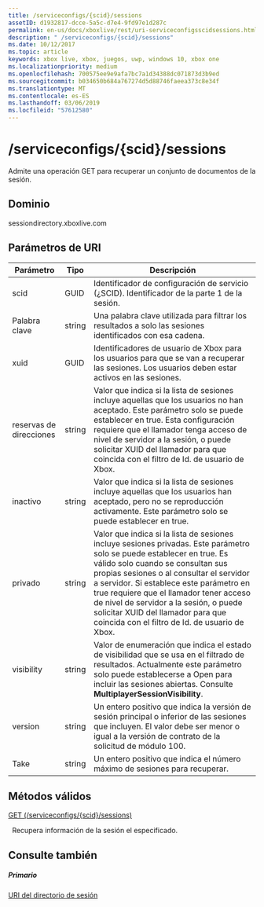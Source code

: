 ```yaml
---
title: /serviceconfigs/{scid}/sessions
assetID: d1932817-dcce-5a5c-d7e4-9fd97e1d287c
permalink: en-us/docs/xboxlive/rest/uri-serviceconfigsscidsessions.html
description: " /serviceconfigs/{scid}/sessions"
ms.date: 10/12/2017
ms.topic: article
keywords: xbox live, xbox, juegos, uwp, windows 10, xbox one
ms.localizationpriority: medium
ms.openlocfilehash: 700575ee9e9afa7bc7a1d34388dc071873d3b9ed
ms.sourcegitcommit: b034650b684a767274d5d88746faeea373c8e34f
ms.translationtype: MT
ms.contentlocale: es-ES
ms.lasthandoff: 03/06/2019
ms.locfileid: "57612580"
---
```

# <a name="serviceconfigsscidsessions"></a>/serviceconfigs/{scid}/sessions
Admite una operación GET para recuperar un conjunto de documentos de la sesión. 
<a id="ID4EO"></a>

 
## <a name="domain"></a>Dominio
sessiondirectory.xboxlive.com  
<a id="ID4ET"></a>

 
## <a name="uri-parameters"></a>Parámetros de URI
 
| Parámetro| Tipo| Descripción| 
| --- | --- | --- | 
| scid| GUID| Identificador de configuración de servicio (¿SCID). Identificador de la parte 1 de la sesión.| 
| Palabra clave| string| Una palabra clave utilizada para filtrar los resultados a solo las sesiones identificados con esa cadena.| 
| xuid| GUID| Identificadores de usuario de Xbox para los usuarios para que se van a recuperar las sesiones. Los usuarios deben estar activos en las sesiones.| 
| reservas de direcciones| string| Valor que indica si la lista de sesiones incluye aquellas que los usuarios no han aceptado. Este parámetro solo se puede establecer en true. Esta configuración requiere que el llamador tenga acceso de nivel de servidor a la sesión, o puede solicitar XUID del llamador para que coincida con el filtro de Id. de usuario de Xbox. | 
| inactivo| string| Valor que indica si la lista de sesiones incluye aquellas que los usuarios han aceptado, pero no se reproducción activamente. Este parámetro solo se puede establecer en true.| 
| privado| string| Valor que indica si la lista de sesiones incluye sesiones privadas. Este parámetro solo se puede establecer en true. Es válido solo cuando se consultan sus propias sesiones o al consultar el servidor a servidor. Si establece este parámetro en true requiere que el llamador tener acceso de nivel de servidor a la sesión, o puede solicitar XUID del llamador para que coincida con el filtro de Id. de usuario de Xbox. | 
| visibility| string| Valor de enumeración que indica el estado de visibilidad que se usa en el filtrado de resultados. Actualmente este parámetro solo puede establecerse a Open para incluir las sesiones abiertas. Consulte <b>MultiplayerSessionVisibility</b>.| 
| version| string| Un entero positivo que indica la versión de sesión principal o inferior de las sesiones que incluyen. El valor debe ser menor o igual a la versión de contrato de la solicitud de módulo 100.| 
| Take| string| Un entero positivo que indica el número máximo de sesiones para recuperar.| 
  
<a id="ID4E1D"></a>

 
## <a name="valid-methods"></a>Métodos válidos

[GET (/serviceconfigs/{scid}/sessions)](uri-serviceconfigsscidsessionsget.md)

&nbsp;&nbsp;Recupera información de la sesión el especificado.
 
<a id="ID4EEE"></a>

 
## <a name="see-also"></a>Consulte también
 
<a id="ID4EGE"></a>

 
##### <a name="parent"></a>Primario 

[URI del directorio de sesión](atoc-reference-sessiondirectory.md)

   